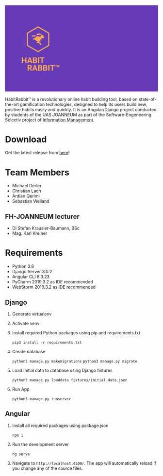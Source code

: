 ![Logo](/frontend/src/assets/Resources/login/loginpage.png)

HabitRabbit™ is a revolutionary online habit building tool, based on state-of-the-art gamification technologies, designed to help its users build new, positive habits easily and quickly. It is an Angular/Django project conducted by students of the UAS JOANNEUM as part of the Software-Engeneering Selectiv project of [Information Management](https://www.fh-joanneum.at/ima).

# Download
Get the latest release from [here](https://github.com/sweiland/HabitRabbit/releases/latest)!

# Team Members
- Michael Derler
- Christian Lach
- Ardian Qerimi
- Sebastian Weiland

## FH-JOANNEUM lecturer
- DI Stefan Krausler-Baumann, BSc
- Mag. Karl Kreiner

# Requirements

* Python 3.8
* Django Server 3.0.2
* Angular CLI 8.3.23
* PyCharm 2019.3.2 as IDE recommended
* WebStorm 2019.3.2 as IDE recommended

## Django

1. Generate virtualenv

2. Activate venv

3. Install required Python packages using pip and requirements.txt  

    `pip3 install -r requirements.txt`

4. Create database

    `python3 manage.py makemigrations`
    `python3 manage.py migrate`

5. Load initial data to database using Django fixtures

    `python3 manage.py loaddata fixtures/initial_data.json`

6. Run App

      `python3 manage.py runserver`

## Angular

 1. Install all required packages using package.json

      `npm i`

 2. Run the development server

      `ng serve`

 3.  Navigate to `http://localhost:4200/`. The app will automatically reload if you change any of the source files.
